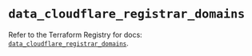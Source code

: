 # `data_cloudflare_registrar_domains`

Refer to the Terraform Registry for docs: [`data_cloudflare_registrar_domains`](https://registry.terraform.io/providers/cloudflare/cloudflare/5.10.0/docs/data-sources/registrar_domains).
